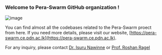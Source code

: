 ### Welcome to Pera-Swarm GitHub organization !

![image](https://user-images.githubusercontent.com/11540782/166440807-89e2368a-e10c-4129-bff7-b582104aed75.png)

You can find almost all the codebases related to the Pera-Swarm proect from here. If you need more details, please visit our website, [https://pera-swarm.ce.pdn.ac.lk](https://pera-swarm.ce.pdn.ac.lk).

For any inquiry, please contact [Dr. Isuru Nawinne](https://people.ce.pdn.ac.lk/staff/academic/isuru-nawinne/) or [Prof. Roshan Ragel](https://people.ce.pdn.ac.lk/staff/academic/isuru-nawinne/)
